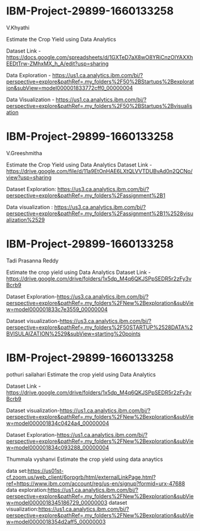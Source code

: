 # IBM-Project-29899-1660133258
V.Khyathi

Estimate the Crop Yield using Data Analytics

Dataset Link - https://docs.google.com/spreadsheets/d/1GXTeD7aX8wO8YRiCnzOIYAXXhEEDtTrw-ZMhxMX_h_A/edit?usp=sharing

Data Exploration - https://us1.ca.analytics.ibm.com/bi/?perspective=explore&pathRef=.my_folders%2F50%2BStartups%2Bexploration&subView=model000001833772cff0_00000004

Data Visualization - https://us1.ca.analytics.ibm.com/bi/?perspective=explore&pathRef=.my_folders%2F50%2BStartups%2Bvisualisation



# IBM-Project-29899-1660133258
V.Greeshmitha 

Estimate the Crop Yield using Data Analytics
Dataset Link - https://drive.google.com/file/d/11a9EtOnHAE6LXtQLVVTDUBvAd0n2QCNo/view?usp=sharing

Dataset Exploration: https://us3.ca.analytics.ibm.com/bi/?perspective=explore&pathRef=.my_folders%2Fassignment%2B1

Data visualization : https://us3.ca.analytics.ibm.com/bi/?perspective=explore&pathRef=.my_folders%2Fassignment%2B1%2528visualization%2529



# IBM-Project-29899-1660133258
Tadi Prasanna Reddy

Estimate the crop yield using Data Analytics
Dataset Link - https://drive.google.com/drive/folders/1x5dp_M4q6QKJSPpSEDR5r2zFy3vBcrb9

Dataset Exploration-https://us3.ca.analytics.ibm.com/bi/?perspective=explore&pathRef=.my_folders%2FNew%2Bexploration&subView=model000001833c7e3559_00000004

Dataset visualization-https://us3.ca.analytics.ibm.com/bi/?perspective=explore&pathRef=.my_folders%2F50STARTUP%2528DATA%2BVISULAIZATION%2529&subView=starting%20points


# IBM-Project-29899-1660133258
pothuri sailahari
Estimate the crop yield using Data Analytics

Dataset Link - https://drive.google.com/drive/folders/1x5dp_M4q6QKJSPpSEDR5r2zFy3vBcrb9

Dataset visualization-https://us1.ca.analytics.ibm.com/bi/?perspective=explore&pathRef=.my_folders%2FNew%2Bexploration&subView=model000001834c0424a4_00000004

Dataset Exploration-https://us1.ca.analytics.ibm.com/bi/?perspective=explore&pathRef=.my_folders%2FNew%2Bexploration&subView=model000001834c093288_00000004



Thummala vyshanvi
Estimate the crop yield using data anaytics

data set:https://us01st-cf.zoom.us/web_client/6orpgrb/html/externalLinkPage.html?ref=https://www.ibm.com/account/reg/us-en/signup?formid=urx-47688
data exploration:https://us1.ca.analytics.ibm.com/bi/?perspective=explore&pathRef=.my_folders%2FNew%2Bexploration&subView=model0000018345186729_00000003
dataset visualization:https://us1.ca.analytics.ibm.com/bi/?perspective=explore&pathRef=.my_folders%2FNew%2Bexploration&subView=model0000018354d2aff5_00000003
